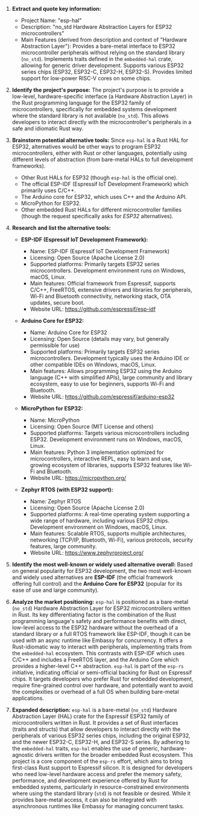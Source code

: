 1.  **Extract and quote key information:**
    *   Project Name: "esp-hal"
    *   Description: "no_std Hardware Abstraction Layers for ESP32 microcontrollers"
    *   Main Features (derived from description and context of "Hardware Abstraction Layer"): Provides a bare-metal interface to ESP32 microcontroller peripherals without relying on the standard library (`no_std`). Implements traits defined in the `embedded-hal` crate, allowing for generic driver development. Supports various ESP32 series chips (ESP32, ESP32-C, ESP32-H, ESP32-S). Provides limited support for low-power RISC-V cores on some chips.

2.  **Identify the project's purpose:**
    The project's purpose is to provide a low-level, hardware-specific interface (a Hardware Abstraction Layer) in the Rust programming language for the ESP32 family of microcontrollers, specifically for embedded systems development where the standard library is not available (`no_std`). This allows developers to interact directly with the microcontroller's peripherals in a safe and idiomatic Rust way.

3.  **Brainstorm potential alternative tools:**
    Since `esp-hal` is a Rust HAL for ESP32, alternatives would be other ways to program ESP32 microcontrollers, either with Rust or other languages, potentially using different levels of abstraction (from bare-metal HALs to full development frameworks).
    *   Other Rust HALs for ESP32 (though `esp-hal` is the official one).
    *   The official ESP-IDF (Espressif IoT Development Framework) which primarily uses C/C++.
    *   The Arduino core for ESP32, which uses C++ and the Arduino API.
    *   MicroPython for ESP32.
    *   Other embedded Rust HALs for different microcontroller families (though the request specifically asks for *ESP32* alternatives).

4.  **Research and list the alternative tools:**

    *   **ESP-IDF (Espressif IoT Development Framework):**
        *   Name: ESP-IDF (Espressif IoT Development Framework)
        *   Licensing: Open Source (Apache License 2.0)
        *   Supported platforms: Primarily targets ESP32 series microcontrollers. Development environment runs on Windows, macOS, Linux.
        *   Main features: Official framework from Espressif, supports C/C++, FreeRTOS, extensive drivers and libraries for peripherals, Wi-Fi and Bluetooth connectivity, networking stack, OTA updates, secure boot.
        *   Website URL: https://github.com/espressif/esp-idf

    *   **Arduino Core for ESP32:**
        *   Name: Arduino Core for ESP32
        *   Licensing: Open Source (details may vary, but generally permissible for use)
        *   Supported platforms: Primarily targets ESP32 series microcontrollers. Development typically uses the Arduino IDE or other compatible IDEs on Windows, macOS, Linux.
        *   Main features: Allows programming ESP32 using the Arduino language (C++ with simplified APIs), large community and library ecosystem, easy to use for beginners, supports Wi-Fi and Bluetooth.
        *   Website URL: https://github.com/espressif/arduino-esp32

    *   **MicroPython for ESP32:**
        *   Name: MicroPython
        *   Licensing: Open Source (MIT License and others)
        *   Supported platforms: Targets various microcontrollers including ESP32. Development environment runs on Windows, macOS, Linux.
        *   Main features: Python 3 implementation optimized for microcontrollers, interactive REPL, easy to learn and use, growing ecosystem of libraries, supports ESP32 features like Wi-Fi and Bluetooth.
        *   Website URL: https://micropython.org/

    *   **Zephyr RTOS (with ESP32 support):**
        *   Name: Zephyr RTOS
        *   Licensing: Open Source (Apache License 2.0)
        *   Supported platforms: A real-time operating system supporting a wide range of hardware, including various ESP32 chips. Development environment on Windows, macOS, Linux.
        *   Main features: Scalable RTOS, supports multiple architectures, networking (TCP/IP, Bluetooth, Wi-Fi), various protocols, security features, large community.
        *   Website URL: https://www.zephyrproject.org/

5.  **Identify the most well-known or widely used alternative overall:**
    Based on general popularity for ESP32 development, the two most well-known and widely used alternatives are **ESP-IDF** (the official framework offering full control) and the **Arduino Core for ESP32** (popular for its ease of use and large community).

6.  **Analyze the market positioning:**
    `esp-hal` is positioned as a bare-metal (`no_std`) Hardware Abstraction Layer for ESP32 microcontrollers written in Rust. Its key differentiating factor is the combination of the Rust programming language's safety and performance benefits with direct, low-level access to the ESP32 hardware without the overhead of a standard library or a full RTOS framework like ESP-IDF, though it can be used *with* an async runtime like Embassy for concurrency. It offers a Rust-idiomatic way to interact with peripherals, implementing traits from the `embedded-hal` ecosystem. This contrasts with ESP-IDF which uses C/C++ and includes a FreeRTOS layer, and the Arduino Core which provides a higher-level C++ abstraction. `esp-hal` is part of the `esp-rs` initiative, indicating official or semi-official backing for Rust on Espressif chips. It targets developers who prefer Rust for embedded development, require fine-grained control over hardware, and potentially want to avoid the complexities or overhead of a full OS when building bare-metal applications.

7.  **Expanded description:**
    `esp-hal` is a bare-metal (`no_std`) Hardware Abstraction Layer (HAL) crate for the Espressif ESP32 family of microcontrollers written in Rust. It provides a set of Rust interfaces (traits and structs) that allow developers to interact directly with the peripherals of various ESP32 series chips, including the original ESP32, and the newer ESP32-C, ESP32-H, and ESP32-S series. By adhering to the `embedded-hal` traits, `esp-hal` enables the use of generic, hardware-agnostic drivers written for the broader embedded Rust ecosystem. This project is a core component of the `esp-rs` effort, which aims to bring first-class Rust support to Espressif silicon. It is designed for developers who need low-level hardware access and prefer the memory safety, performance, and development experience offered by Rust for embedded systems, particularly in resource-constrained environments where using the standard library (`std`) is not feasible or desired. While it provides bare-metal access, it can also be integrated with asynchronous runtimes like Embassy for managing concurrent tasks.